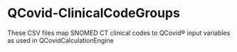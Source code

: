 # QCovid-ClinicalCodeGroups
These CSV files map SNOMED CT clinical codes to QCovid® input variables as used in QCovidCalculationEngine
